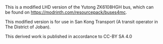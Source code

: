 This is a modified LHD version of the Yutong ZK6108HGH bus, which can be found on https://modrinth.com/resourcepack/buses4mc.

This modified version is for use in San Kong Transport (A transit operator in The District of Joban).

This derived work is published in accordance to CC-BY SA 4.0